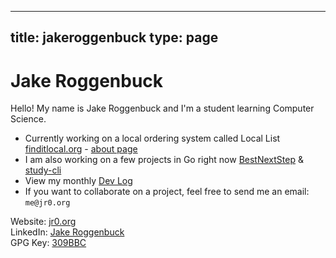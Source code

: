 
---
title: jakeroggenbuck
type: page
---
# Jake Roggenbuck

Hello! My name is Jake Roggenbuck and I'm a student learning Computer Science.

- Currently working on a local ordering system called Local List [finditlocal.org](http://finditlocal.org) - [about page](http://finditlocal.org/about)
- I am also working on a few projects in Go right now [BestNextStep](https://github.com/JakeRoggenbuck/BestNextStep) & [study-cli](https://github.com/JakeRoggenbuck/study-cli)
- View my monthly [Dev Log](https://jr0.org/devlog)
- If you want to collaborate on a project, feel free to send me an email: `me@jr0.org`

Website:  [jr0.org](https://jr0.org)<br>
LinkedIn: [Jake Roggenbuck](https://www.linkedin.com/in/jake-roggenbuck-1500a8215/)<br>
GPG Key: [309BBC](https://github.com/JakeRoggenbuck.gpg)<br>

